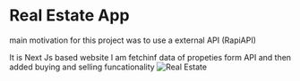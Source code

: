 # Real Estate App
main motivation for this project was to use a external API (RapiAPI)

It is Next Js based website
I am fetchinf data of propeties form API and then added buying and selling funcationality
![Real Estate](https://i.ibb.co/jTW4bFC/image.png)
